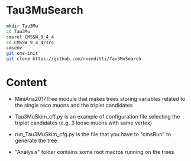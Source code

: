 # Tau3MuSearch
```bash
mkdir Tau3Mu
cd Tau3Mu
cmsrel CMSSW_9_4_4
cd CMSSW_9_4_4/src
cmsenv
git cms-init
git clone https://github.com/rvenditti/Tau3MuSearch
```
# Content

- MiniAna2017Tree module that makes trees storing variables related to the single reco muons and the triplet candidates

- Tau3MuSkim_cff.py is an example of configuration file selecting the triplet candidates (e.g. 3 loose muons with same vertex)

- run_Tau3MuSkim_cfg.py is the file that you have to "cmsRun" to generate the tree

- "Analysis" folder contains some root macros running on the trees
